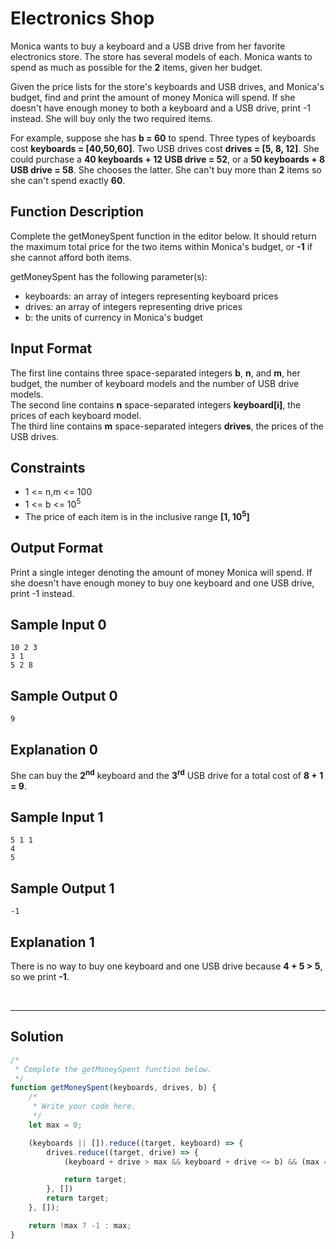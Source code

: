 # Electronics Shop

Monica wants to buy a keyboard and a USB drive from her favorite electronics store. The store has several models of each. Monica wants to spend as much as possible for the **2** items, given her budget.

Given the price lists for the store's keyboards and USB drives, and Monica's budget, find and print the amount of money Monica will spend. If she doesn't have enough money to both a keyboard and a USB drive, print -1 instead. She will buy only the two required items.

For example, suppose she has **b = 60** to spend. Three types of keyboards cost **keyboards = [40,50,60]**. Two USB drives cost **drives = [5, 8, 12]**. She could purchase a **40 keyboards + 12 USB drive = 52**, or a **50 keyboards + 8 USB drive = 58**. She chooses the latter. She can't buy more than **2** items so she can't spend exactly **60**.

## Function Description

Complete the getMoneySpent function in the editor below. It should return the maximum total price for the two items within Monica's budget, or **-1** if she cannot afford both items.

getMoneySpent has the following parameter(s):

- keyboards: an array of integers representing keyboard prices
- drives: an array of integers representing drive prices
- b: the units of currency in Monica's budget

## Input Format

The first line contains three space-separated integers **b**, **n**, and **m**, her budget, the number of keyboard models and the number of USB drive models. <br/>
The second line contains **n** space-separated integers **keyboard[i]**, the prices of each keyboard model. <br/>
The third line contains **m** space-separated integers **drives**, the prices of the USB drives.<br/>

## Constraints 

- 1 <= n,m <= 100
- 1 <= b <= 10<sup>5</sup>
- The price of each item is in the inclusive range **[1, 10<sup>5</sup>]**

## Output Format

Print a single integer denoting the amount of money Monica will spend. If she doesn't have enough money to buy one keyboard and one USB drive, print -1 instead.

## Sample Input 0

```
10 2 3
3 1
5 2 8
```

## Sample Output 0

```
9
```

## Explanation 0

She can buy the **2<sup>nd</sup>** keyboard and the **3<sup>rd</sup>** USB drive for a total cost of **8 + 1 = 9**.


## Sample Input 1

```
5 1 1
4
5
```

## Sample Output 1

```
-1
```

## Explanation 1

There is no way to buy one keyboard and one USB drive because **4 + 5 > 5**, so we print **-1**.

<br/>

---

## Solution

```javascript
/*
 * Complete the getMoneySpent function below.
 */
function getMoneySpent(keyboards, drives, b) {
    /*
     * Write your code here.
     */
    let max = 0;

    (keyboards || []).reduce((target, keyboard) => {
        drives.reduce((target, drive) => {
            (keyboard + drive > max && keyboard + drive <= b) && (max = keyboard + drive);

            return target;
        }, [])
        return target;
    }, []);

    return !max ? -1 : max;
}
```
